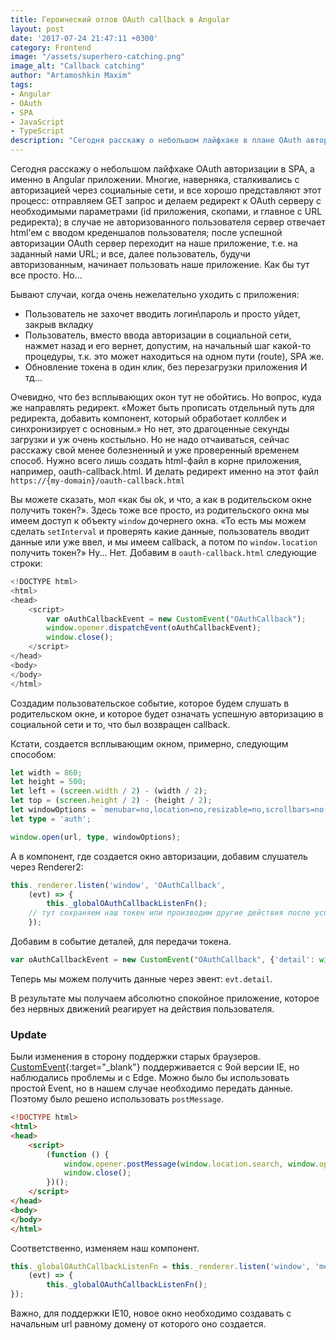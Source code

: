 ```yaml
---
title: Героический отлов OAuth callback в Angular
layout: post
date: '2017-07-24 21:47:11 +0300'
category: Frontend
image: "/assets/superhero-catching.png"
image_alt: "Callback catching"
author: "Artamoshkin Maxim"
tags:
- Angular
- OAuth
- SPA
- JavaScript
- TypeScript
description: "Сегодня расскажу о небольшом лайфхаке в плане OAuth авторизации в SPA, а конкретно в Angular приложении. Многие, наверняка, сталкивались с авторизацией через социальные сети, и все ясно представляют этот процесс, делаем GET запрос и делаем редирект к OAuth серверу с нужными параметрами (id приложения, скопами, и главное с URL редиректа) => в случае не авторизованного пользователя сервер отвечает html’ем с вводом креденшалов пользователя => после успешной авторизации OAuth сервер переходит на наше приложение, т.е. на заданный нами URL =>  и все, далее пользователь погнал юзать наше, невиданной полезности, приложение. Как бы тут все просто. Но… Бывают случаи, когда очень нежелательно уходить с приложения:" 
---
```


Сегодня расскажу о небольшом лайфхаке OAuth авторизации в SPA, а именно в Angular приложении. Многие, наверняка, сталкивались с авторизацией через социальные сети, и все хорошо представляют этот процесс<!-- more -->: отправляем GET запрос и делаем редирект к OAuth серверу с необходимыми параметрами (id приложения, скопами, и главное с URL редиректа); в случае не авторизованного пользователя сервер отвечает html’ем с вводом креденшалов пользователя; после успешной авторизации OAuth сервер переходит на наше приложение, т.е. на заданный нами URL;  и все, далее пользователь, будучи авторизованным, начинает пользовать наше приложение. Как бы тут все просто. Но… 

Бывают случаи, когда очень нежелательно уходить с приложения:

- Пользователь не захочет вводить логин\пароль и просто уйдет, закрыв вкладку
- Пользователь, вместо ввода авторизации в социальной сети, нажмет назад и его вернет, допустим, на начальный шаг какой-то процедуры, т.к. это может находиться на одном пути (route), SPA же.
- Обновление токена в один клик, без перезагрузки приложения
И тд…

Очевидно, что без всплывающих окон тут не обойтись. Но вопрос, куда же направлять редирект. «Может быть прописать отдельный путь для редиректа, добавить компонент, который обработает коллбек и синхронизирует с основным.» Но нет, это  драгоценные секунды загрузки и уж очень костыльно. Но не надо отчаиваться, сейчас расскажу свой менее болезненный и уже проверенный временем способ.
Нужно всего лишь создать html-файл в корне приложения, например, oauth-callback.html. И делать редирект именно на этот файл
`https://{my-domain}/oauth-callback.html`

Вы можете сказать, мол «как бы ok, и что, а как в родительском окне получить токен?». Здесь тоже все просто, из родительского окна мы имеем доступ к объекту `window` дочернего окна.
«То есть мы можем сделать `setInterval` и проверять какие данные, пользователь вводит данные или уже ввел, и мы имеем callback, а потом по `window.location` получить токен?» 
Ну... Нет.  Добавим в `oauth-callback.html` следующие строки: 

```ts  
<!DOCTYPE html>
<html>
<head>  
    <script>
        var oAuthCallbackEvent = new CustomEvent("OAuthCallback");
        window.opener.dispatchEvent(oAuthCallbackEvent);
        window.close();
    </script>
</head>
<body>
</body>
</html>
```

Создадим пользовательское событие, которое будем слушать в родительском окне, и которое будет означать успешную авторизацию в социальной сети и то, что был возвращен callback.

Кстати, создается всплывающим окном, примерно, следующим способом: 

```ts
let width = 860;
let height = 500;
let left = (screen.width / 2) - (width / 2);
let top = (screen.height / 2) - (height / 2);
let windowOptions = `menubar=no,location=no,resizable=no,scrollbars=no,status=no, width=${width}, height=${height}, top=${top}, left=${left}`;
let type = 'auth';

window.open(url, type, windowOptions);
```

А в компонент, где создается окно авторизации, добавим слушатель через Renderer2:

```ts
this._renderer.listen('window', 'OAuthCallback',
    (evt) => {
        this._globalOAuthCallbackListenFn();
	// тут сохраняем наш токен или производим другие действия после успешной авторизации
    });
```

Добавим в событие деталей, для передачи токена.
```ts 
var oAuthCallbackEvent = new CustomEvent("OAuthCallback", {'detail': window.location.search});
```

Теперь мы можем получить данные через эвент: `evt.detail`.

В результате мы получаем абсолютно спокойное приложение, которое без нервных движений реагирует на действия пользователя. 


### Update ###

Были изменения в сторону поддержки старых браузеров. [CustomEvent](https://developer.mozilla.org/ru/docs/Web/API/CustomEvent){:target="_blank"} поддерживается с 9ой версии IE, но наблюдались проблемы и с Edge. Можно было бы использовать простой Event, но в нашем случае необходимо передать данные. Поэтому было решено использовать `postMessage`.

```html
<!DOCTYPE html>
<html>
<head>
    <script>
        (function () {
            window.opener.postMessage(window.location.search, window.opener.location.origin);
            window.close();
        })();
    </script>
</head>
<body>
</body>
</html>
```

Соответственно, изменяем наш компонент.

```ts
this._globalOAuthCallbackListenFn = this._renderer.listen('window', 'message',
    (evt) => {
        this._globalOAuthCallbackListenFn();
});
```

Важно, для поддержки IE10, новое окно необходимо создавать с начальным url равному домену от которого оно создается.